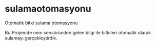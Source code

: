 # sulamaotomasyonu
Otomatik bitki sulama otomasyonu

Bu Projemde nem sensöründen gelen bilgi ile bitkileri otomatik olarak sulamayı gerçekleştirdik.
